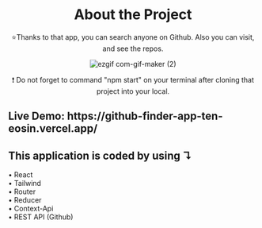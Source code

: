



<div align="center">
  <h1> About the Project </h1>
  <p>⭐Thanks to that app, you can search anyone on Github. Also you can visit, and see the repos. </p>
  
  ![ezgif com-gif-maker (2)](https://user-images.githubusercontent.com/81809211/171880601-d327e990-19b1-4461-ac45-b0af3ad75695.gif)
</div>







<p align="center"> ❗ Do not forget to command "npm start" on your terminal after cloning that project into your local.
 </p>
 <h2>Live Demo: https://github-finder-app-ten-eosin.vercel.app/ </h2>
 <h2>This application is coded by using &#8628;</h2>
&#8226; React <br>
&#8226; Tailwind <br>
&#8226; Router<br>
&#8226; Reducer<br>
&#8226; Context-Api <br>
&#8226;	REST API (Github)


